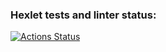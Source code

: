 ### Hexlet tests and linter status:
[![Actions Status](https://github.com/gilmidenov/php-project-45/actions/workflows/hexlet-check.yml/badge.svg)](https://github.com/gilmidenov/php-project-45/actions)